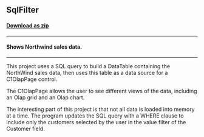 ## SqlFilter
#### [Download as zip](https://minhaskamal.github.io/DownGit/#/home?url=https://github.com/GrapeCity/ComponentOne-WinForms-Samples/tree/master/NetFramework\Olap\VB\SqlFilter)
____
#### Shows Northwind sales data.
____
This project uses a SQL query to build a DataTable containing the NorthWind sales data, then uses this table as a data source for a C1OlapPage control. 

The C1OlapPage allows the user to see different views of the data, including an Olap grid and an Olap chart. 

The interesting part of this project is that not all data is loaded into memory at a time. The program updates the SQL query with a WHERE clause to include only the customers selected by the user in the value filter of the Customer field. 